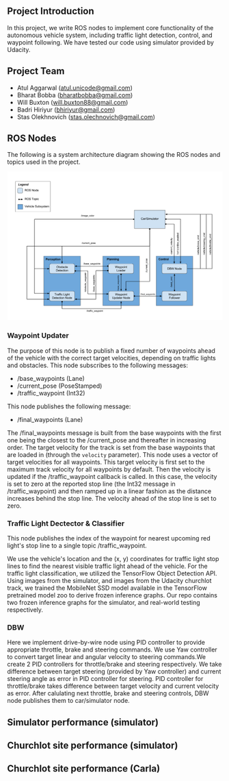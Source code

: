 [//]: # (Image References)
[image1]: ./final-project-ros-graph-v2.png "system graph"

## Project Introduction
In this project, we write ROS nodes to implement core functionality of the autonomous vehicle system, including traffic light detection, control, and waypoint following. We have tested our code using simulator provided by Udacity.


## Project Team
- Atul Aggarwal (atul.unicode@gmail.com)
- Bharat Bobba (bharatbobba@gmail.com)
- Will Buxton (will.buxton88@gmail.com)
- Badri Hiriyur (bhiriyur@gmail.com)
- Stas Olekhnovich (stas.olechnovich@gmail.com)

## ROS Nodes

The following is a system architecture diagram showing the ROS nodes and topics used in the project.

![system graph][image1]


### Waypoint Updater
The purpose of this node is to publish a fixed number of waypoints ahead of the vehicle with the correct target velocities, depending on traffic lights and obstacles. This node subscribes to the following messages:

- /base_waypoints (Lane)
- /current_pose (PoseStamped)
- /traffic_waypoint (Int32)

This node publishes the following message:

- /final_waypoints (Lane)

The /final_waypoints message is built from the base waypoints with the first one being the closest to the /current_pose and thereafter in increasing order. The target velocity for the track is set from the base waypoints that are loaded in (through the `velocity` parameter). This node uses a vector of target velocities for all waypoints. This target velocity is first set to the maximum track velocity for all waypoints by default. Then the velocity is updated if the /traffic_waypoint callback is called. In this case, the velocity is set to zero at the reported stop line (the Int32 message in /traffic_waypoint) and then ramped up in a linear fashion as the distance increases behind the stop line. The velocity ahead of the stop line is set to zero.

### Traffic Light Dectector & Classifier
This node publishes the index of the waypoint for nearest upcoming red light's stop line to a single topic /traffic_waypoint.

We use the vehicle's location and the (x, y) coordinates for traffic light stop lines to find the nearest visible traffic light ahead of the vehicle. For the traffic light classification, we utilized the TensorFlow Object Detection API. Using images from the simulator, and images from the Udacity churchlot track, we trained the MobileNet SSD model available in the TensorFlow pretrained model zoo to derive frozen inference graphs. Our repo contains two frozen inference graphs for the simulator, and real-world testing respectively.

### DBW
Here we implement drive-by-wire node using PID controller to provide appropriate throttle, brake and steering commands.  We use Yaw controller to convert target linear and angular velocity to steering commands.We create 2 PID controllers for throttle/brake and steering respectively. We take difference between target steering (provided by Yaw controller) and current steering angle as error in PID controller for steering. PID controller for throttle/brake takes difference between target velocity and current velocity as error. After calulating next throttle, brake and steering controls, DBW node publishes them to car/simulator node. 


## Simulator performance (simulator)
## Churchlot site performance (simulator)
## Churchlot site performance (Carla)
